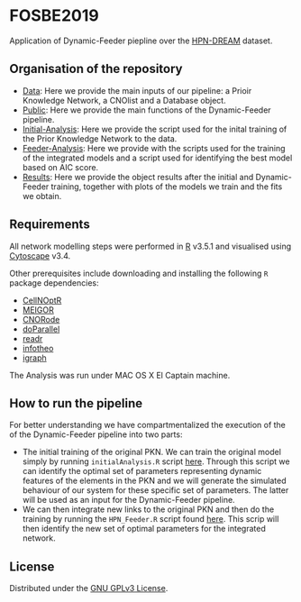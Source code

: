 # FOSBE2019

Application of Dynamic-Feeder piepline over the [HPN-DREAM](https://www.nature.com/articles/nmeth.3773) dataset.

## Organisation of the repository

+ [Data](https://github.com/saezlab/FOSBE2019/tree/master/Data): Here we provide the main inputs of our pipeline: a Prioir Knowledge Network, a CNOlist and a Database object.
+ [Public](https://github.com/saezlab/FOSBE2019/tree/master/Public): Here we provide the main functions of the Dynamic-Feeder pipeline.
+ [Initial-Analysis](https://github.com/saezlab/FOSBE2019/tree/master/Initial-Analysis): Here we provide the script used for the inital training of the Prior Knowledge Network to the data.
+ [Feeder-Analysis](https://github.com/saezlab/FOSBE2019/tree/master/Feeder-Analysis): Here we provide with the scripts used for the training of the integrated models and a script used for identifying the best model based on AIC score.
+ [Results](https://github.com/saezlab/FOSBE2019/tree/master/Results): Here we provide the object results after the initial and Dynamic-Feeder training, together with plots of the models we train and the fits we obtain.

## Requirements

All network modelling steps were performed in [R](https://www.rstudio.com/) v3.5.1 and visualised using [Cytoscape](https://cytoscape.org/) v3.4.

Other prerequisites include downloading and installing the following `R` package dependencies:

+ [CellNOptR](https://bioconductor.org/packages/release/bioc/html/CellNOptR.html)
+ [MEIGOR](https://www.bioconductor.org/packages/release/bioc/html/MEIGOR.html)
+ [CNORode](https://github.com/saezlab/CNORode)
+ [doParallel](https://cran.r-project.org/web/packages/doParallel/index.html)
+ [readr](https://cran.r-project.org/web/packages/readr/index.html)
+ [infotheo](https://cran.r-project.org/web/packages/infotheo/infotheo.pdf)
+ [igraph](https://igraph.org/r/)

The Analysis was run under MAC OS X El Captain machine.

## How to run the pipeline

For better understanding we have compartmentalized the execution of the of the Dynamic-Feeder pipeline into two parts:

+ The initial training of the original PKN. We can train the original model simply by running `initialAnalysis.R` script [here](https://github.com/saezlab/FOSBE2019/blob/master/Initial-Analysis/initialAnalysis.R). Through this script we can identify the optimal set of parameters representing dynamic features of the elements in the PKN and we will generate the simulated behaviour of our system for these specific set of parameters. The latter will be used as an input for the Dynamic-Feeder pipeline.
+ We can then integrate new links to the original PKN and then do the training by running the `HPN_Feeder.R` script found [here](https://github.com/saezlab/FOSBE2019/blob/master/Feeder-Analysis/HPN_Feeder.R). This scrip will then identify the new set of optimal parameters for the integrated network.

## License

Distributed under the [GNU GPLv3 License](http://www.gnu.org/licenses/gpl-3.0.html).
